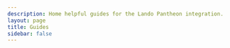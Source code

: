 ```yaml
---
description: Home helpful guides for the Lando Pantheon integration.
layout: page
title: Guides
sidebar: false
---
```


<script setup>
import {VPLCollectionPage, VPLCollectionPageTitle, VPLCollectionItems} from '@lando/vitepress-theme-default-plus';
import {useCollection} from '@lando/vitepress-theme-default-plus';

const {prev, pages} = useCollection('guide');

</script>

<VPLCollectionPage>
  <VPLCollectionPageTitle>
    <template #title>
      Guides
    </template>
    <template #lead>
      Helpful tutorial-like content!
    </template>
  </VPLCollectionPageTitle>
  <VPLCollectionItems :items="pages"/>
</VPLCollectionPage>
